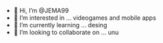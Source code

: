 - 👋 Hi, I’m @JEMA99
- 👀 I’m interested in ... videogames and mobile apps
- 🌱 I’m currently learning ... desing
- 💞️ I’m looking to collaborate on ... unu

<!---
JEMA99/JEMA99 is a ✨ special ✨ repository because its `README.md` (this file) appears on your GitHub profile.
You can click the Preview link to take a look at your changes.
--->
